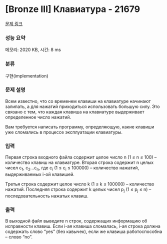 # [Bronze III] Клавиатура - 21679 

[문제 링크](https://www.acmicpc.net/problem/21679) 

### 성능 요약

메모리: 2020 KB, 시간: 8 ms

### 분류

구현(implementation)

### 문제 설명

<p>Всем известно, что со временем клавиши на клавиатуре начинают залипать, а для нажатий приходиться использовать большую силу. Это связано с тем, что каждая клавиша на клавиатуре выдерживает определенное число нажатий.</p>

<p>Вам требуется написать программу, определяющую, какие клавиши уже сломались в процессе эксплуатации клавиатуры.</p>

### 입력 

 <p>Первая строка входного файла содержит целое число n (1 ≤ n ≤ 100) – количество клавиш на клавиатуре. Вторая строка содержит n целых чисел с<sub>1</sub>, с<sub>2</sub>…с<sub>n</sub>, где с<sub>i</sub> (1 ≤ с<sub>i</sub> ≤ 100000) – количество нажатий, выдерживаемых i-ой клавишей.</p>

<p>Третья строка содержит целое число k (1 ≤ k ≤ 100000) – количество нажатий. Последняя строка содержит k целых чисел p<sub>j</sub> (1 ≤ p<sub>j</sub> ≤ n) – последовательность нажатых клавиш.</p>

### 출력 

 <p>В выходной файл выведите n строк, содержащих информацию об исправности клавиш. Если i-ая клавиша сломалась, i-ая строка должна содержать слово “yes” (без кавычек), если же клавиша работоспособна – слово “no”.</p>

